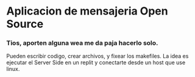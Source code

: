 # Aplicacion de mensajeria Open Source

### Tios, aporten alguna wea me da paja hacerlo solo.

Pueden escribir codigo, crear archivos, y fixear los makefiles.
La idea es ejecutar el Server Side en un replit y conectarte desde un host
que use linux.

